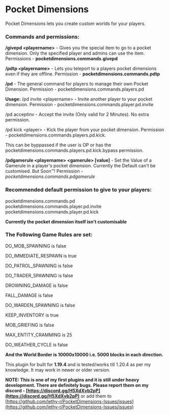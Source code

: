 # Pocket Dimensions
Pocket Dimensions lets you create custom worlds for your players.
### Commands and permissions:
**/givepd \<playername\>** - Gives you the special item to go to a pocket dimension. Only the specified player and admins can use the item. Permissions - **pocketdimensions.commands.givepd**

**/pdtp \<playername\>** - Lets you teleport to a players pocket dimensions even if they are offline. Permission - **pocketdimensions.commands.pdtp**

**/pd** - The general command for players to manage their own Pocket Dimension. Permission - pocketdimensions.commands.players.pd

**Usage:**
/pd invite \<playername\> - Invite another player to your pocket dimension. Permission - pocketdimensions.commands.player.pd.invite

/pd acceptinv - Accept the invite (Only valid for 2 Minutes). No extra permission.

/pd kick \<player\> - Kick the player from your pocket dimension. Permission - pocketdimensions.commands.players.pd.kick.

This can be byppassed if the user is OP or has the pocketdimensions.commands.players.pd.kick.bypass permission.

**/pdgamerule \<playername\> \<gamerule\> \[value\]** - Set the Value of a Gamerule in a player's pocket dimension. Currently the Default can't be customised. But Soon™! Permission - *pocketdimensions.commands.pdgamerule*

### **Recommended default permission to give to your players:**
pocketdimensions.commands.pd
pocketdimensions.commands.player.pd.invite
pocketdimensions.commands.player.pd.kick

**Currently the pocket dimension itself isn't customisable**
### The Following Game Rules are set:
DO_MOB_SPAWNING is false

DO_IMMEDIATE_RESPAWN is true

DO_PATROL_SPAWNING is false

DO_TRADER_SPAWNING is false

DROWNING_DAMAGE is false

FALL_DAMAGE is false

DO_WARDEN_SPAWNING is false

KEEP_INVENTORY is true

MOB_GRIEFING is false

MAX_ENTITY_CRAMMING is 25

DO_WEATHER_CYCLE is false


**And the World Border is 10000x10000 i.e. 5000 blocks in each direction.**

This plugin for built for **1.19.4** and is tested/works till 1.20.4 as per my knowledge. It may work in newer or older version.

**NOTE: This is one of my first plugins and it is still under heavy development. There are definitely bugs. Please report them on my discord - [https://discord.gg/H5XdXvb2pP](https://discord.gg/H5XdXvb2pP)** or add them to [https://github.com/lethy-r/PocketDimensions-Issues/issues](https://github.com/lethy-r/PocketDimensions-Issues/issues)
